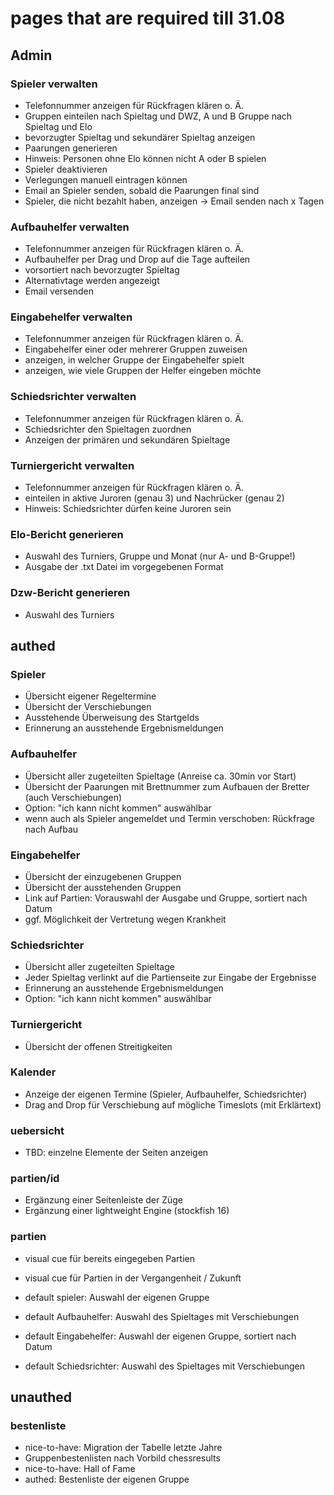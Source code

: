 # pages that are required till 31.08

## Admin

### Spieler verwalten

- Telefonnummer anzeigen für Rückfragen klären o. Ä.
- Gruppen einteilen nach Spieltag und DWZ, A und B Gruppe nach Spieltag und Elo
- bevorzugter Spieltag und sekundärer Spieltag anzeigen
- Paarungen generieren
- Hinweis: Personen ohne Elo können nicht A oder B spielen
- Spieler deaktivieren
- Verlegungen manuell eintragen können
- Email an Spieler senden, sobald die Paarungen final sind
- Spieler, die nicht bezahlt haben, anzeigen -> Email senden nach x Tagen

### Aufbauhelfer verwalten

- Telefonnummer anzeigen für Rückfragen klären o. Ä.
- Aufbauhelfer per Drag und Drop auf die Tage aufteilen
- vorsortiert nach bevorzugter Spieltag
- Alternativtage werden angezeigt
- Email versenden

### Eingabehelfer verwalten

- Telefonnummer anzeigen für Rückfragen klären o. Ä.
- Eingabehelfer einer oder mehrerer Gruppen zuweisen
- anzeigen, in welcher Gruppe der Eingabehelfer spielt
- anzeigen, wie viele Gruppen der Helfer eingeben möchte

### Schiedsrichter verwalten

- Telefonnummer anzeigen für Rückfragen klären o. Ä.
- Schiedsrichter den Spieltagen zuordnen
- Anzeigen der primären und sekundären Spieltage

### Turniergericht verwalten

- Telefonnummer anzeigen für Rückfragen klären o. Ä.
- einteilen in aktive Juroren (genau 3) und Nachrücker (genau 2)
- Hinweis: Schiedsrichter dürfen keine Juroren sein

### Elo-Bericht generieren

- Auswahl des Turniers, Gruppe und Monat (nur A- und B-Gruppe!)
- Ausgabe der .txt Datei im vorgegebenen Format

### Dzw-Bericht generieren

- Auswahl des Turniers

## authed

### Spieler

- Übersicht eigener Regeltermine
- Übersicht der Verschiebungen
- Ausstehende Überweisung des Startgelds
- Erinnerung an ausstehende Ergebnismeldungen

### Aufbauhelfer

- Übersicht aller zugeteilten Spieltage (Anreise ca. 30min vor Start)
- Übersicht der Paarungen mit Brettnummer zum Aufbauen der Bretter (auch Verschiebungen)
- Option: "ich kann nicht kommen" auswählbar
- wenn auch als Spieler angemeldet und Termin verschoben: Rückfrage nach Aufbau

### Eingabehelfer

- Übersicht der einzugebenen Gruppen
- Übersicht der ausstehenden Gruppen
- Link auf Partien: Vorauswahl der Ausgabe und Gruppe, sortiert nach Datum
- ggf. Möglichkeit der Vertretung wegen Krankheit

### Schiedsrichter

- Übersicht aller zugeteilten Spieltage
- Jeder Spieltag verlinkt auf die Partienseite zur Eingabe der Ergebnisse
- Erinnerung an ausstehende Ergebnismeldungen
- Option: "ich kann nicht kommen" auswählbar

### Turniergericht

- Übersicht der offenen Streitigkeiten

### Kalender

- Anzeige der eigenen Termine (Spieler, Aufbauhelfer, Schiedsrichter)
- Drag and Drop für Verschiebung auf mögliche Timeslots (mit Erklärtext)

### uebersicht

- TBD: einzelne Elemente der Seiten anzeigen

### partien/id

- Ergänzung einer Seitenleiste der Züge
- Ergänzung einer lightweight Engine (stockfish 16)

### partien

- visual cue für bereits eingegeben Partien
- visual cue für Partien in der Vergangenheit / Zukunft

- default spieler: Auswahl der eigenen Gruppe
- default Aufbauhelfer: Auswahl des Spieltages mit Verschiebungen
- default Eingabehelfer: Auswahl der eigenen Gruppe, sortiert nach Datum
- default Schiedsrichter: Auswahl des Spieltages mit Verschiebungen

## unauthed

### bestenliste

- nice-to-have: Migration der Tabelle letzte Jahre
- Gruppenbestenlisten nach Vorbild chessresults
- nice-to-have: Hall of Fame
- authed: Bestenliste der eigenen Gruppe
